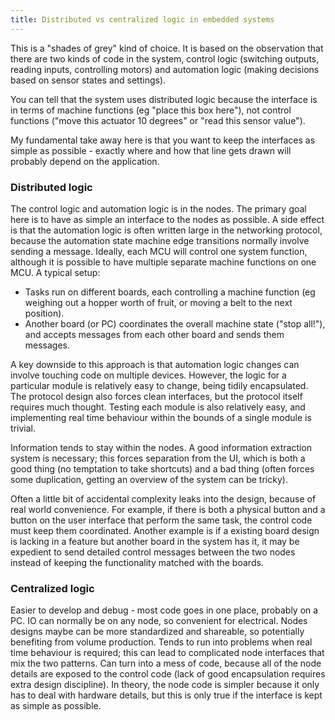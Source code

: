 ```yaml
---
title: Distributed vs centralized logic in embedded systems
---
```


This is a "shades of grey" kind of choice.
It is based on the observation that there are two kinds of code in the system, control logic (switching outputs, reading inputs, controlling motors) and automation logic (making decisions based on sensor states and settings).

You can tell that the system uses distributed logic because the interface is in terms of machine functions (eg "place this box here"), not control functions ("move this actuator 10 degrees" or "read this sensor value").

My fundamental take away here is that you want to keep the interfaces as simple as possible - exactly where and how that line gets drawn will probably depend on the application.

### Distributed logic

The control logic and automation logic is in the nodes.
The primary goal here is to have as simple an interface to the nodes as possible.
A side effect is that the automation logic is often written large in the networking protocol, because the automation state machine edge transitions normally involve sending a message.
Ideally, each MCU will control one system function, although it is possible to have multiple separate machine functions on one MCU.
A typical setup:

- Tasks run on different boards, each controlling a machine function (eg weighing out a hopper worth of fruit, or moving a belt to the next position).
- Another board (or PC) coordinates the overall machine state ("stop all!"), and accepts messages from each other board and sends them messages.

A key downside to this approach is that automation logic changes can involve touching code on multiple devices. However, the logic for a particular module is relatively easy to change, being tidily encapsulated. The protocol design also forces clean interfaces, but the protocol itself requires much thought.
Testing each module is also relatively easy, and implementing real time behaviour within the bounds of a single module is trivial.

Information tends to stay within the nodes. A good information extraction system is necessary; this forces separation from the UI, which is both a good thing (no temptation to take shortcuts) and a bad thing (often forces some duplication, getting an overview of the system can be tricky).

Often a little bit of accidental complexity leaks into the design, because of real world convenience. For example, if there is both a physical button and a button on the user interface that perform the same task, the control code must keep them coordinated. Another example is if a existing board design is lacking in a feature but another board in the system has it, it may be expedient to send detailed control messages between the two nodes instead of keeping the functionality matched with the boards.

### Centralized logic

Easier to develop and debug - most code goes in one place, probably on a PC.
IO can normally be on any node, so convenient for electrical.
Nodes designs maybe can be more standardized and shareable, so potentially benefiting from volume production.
Tends to run into problems when real time behaviour is required; this can lead to complicated node interfaces that mix the two patterns.
Can turn into a mess of code, because all of the node details are exposed to the control code (lack of good encapsulation requires extra design discipline).
In theory, the node code is simpler because it only has to deal with hardware details, but this is only true if the interface is kept as simple as possible.


